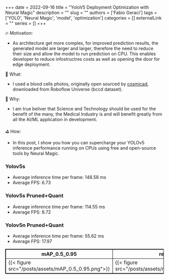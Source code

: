 +++
date = 2022-09-16
title = "YoloV5 Deployment Optimization with Neural Magic"
description = ""
slug = ""
authors = ['Fabio Geraci']
tags = ['YOLO', 'Neural Magic', 'model', 'optimization']
categories = []
externalLink = ""
series = []
+++

🔥 Motivation:
- As architecture get more complex, for improved prediction results, the generated model are larger and larger, therefore the need to reduce their size and allow the model to run prediction on CPU. This enables developer to reduce infostructres costs as well as opening the door for edge deployment.

🔫 What:
- I used a blood cells photos, originally open sourced by [cosmicad](https://github.com/cosmicad/dataset), downloaded from Roboflow Universe (bccd dataset).

🚒 Why:
- I am true beliver that Science and Technology should be used for the benefit of the many, the Medical Industry is and will benefit greatly from all the AI/ML application in development.

⛳ How:
- In this post, I show you how you can supercharge your YOLOv5 inference performance running on CPUs using free and open-source tools by Neural Magic.

### Yolov5s
- Average inference time per frame: 148.58 ms
- Average FPS: 6.73

### Yolov5s Pruned+Quant
- Average inference time per frame: 114.55 ms
- Average FPS: 8.72

### Yolov5n Pruned+Quant
- Average inference time per frame: 55.62 ms
- Average FPS: 17.97

<style>
table, th, td {
  border: 1px solid black;
  border-collapse: collapse;
}
</style>

<table border: 1px solid black;>
  <tr>
    <th>mAP_0.5_0.95</th>
    <th>recall</th>
    <th>mAP_0.5</th>
    <th>precision</th>
  </tr>
  <tr>
    <td>{{< figure src="/posts/assets/mAP_0.5_0.95.png">}}</td>
    <td>{{< figure src="/posts/assets/mAP_0.5_0.95.png">}}</td>
    <td>{{< figure src="/posts/assets/mAP_0.5_0.95.png">}}</td>
    <td>{{< figure src="/posts/assets/mAP_0.5_0.95.png">}}</td>
  </tr>
</table>
